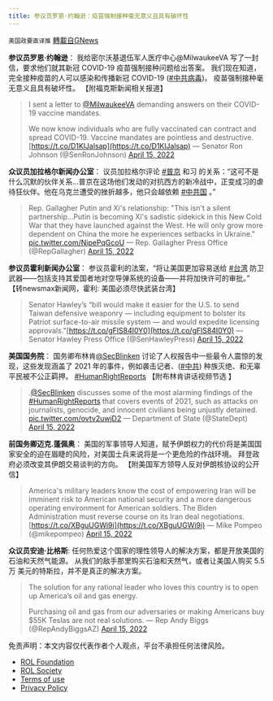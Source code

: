 ```yaml
---
title: 参议员罗恩·约翰逊：疫苗强制接种毫无意义且具有破坏性
---
```

`美国政要直译推` [轉載自GNews](https://gnews.org/zh-hans/2353937/)

**参议员罗恩·约翰逊**： 
我给密尔沃基退伍军人医疗中心@MilwaukeeVA 写了一封信，要求他们就其新冠 COVID-19 疫苗强制接种问题给出答案。 我们现在知道，完全接种疫苗的人可以感染和传播新冠 COVID-19 ([#中共病毒](https://www.gettr.com/hashtag/%23%E4%B8%AD%E5%85%B1%E7%97%85%E6%AF%92))。 疫苗强制接种毫无意义且具有破坏性。 【附福克斯新闻相关报道】



> I sent a letter to [@MilwaukeeVA](https://twitter.com/milwaukeeva?ref_src=twsrc%5Etfw) demanding answers on their COVID-19 vaccine mandates. 
> 
> We now know individuals who are fully vaccinated can contract and spread COVID-19. Vaccine mandates are pointless and destructive.[https://t.co/D1KlJalsap](https://t.co/D1KlJalsap)
> — Senator Ron Johnson (@SenRonJohnson) [April 15, 2022](https://twitter.com/SenRonJohnson/status/1515000945008066569?ref_src=twsrc%5Etfw)



**众议员加拉格尔新闻办公室**： 
议员加拉格尔评论 [#普京](https://twitter.com/hashtag/%E6%99%AE%E4%BA%AC?src=hashtag_click) 和习 的关系：“这可不是什么沉默的伙伴关系…普京在这场他们发动的对抗西方的新冷战中，正变成习的虐待狂伙伴。他在乌克兰遭受的挫折越多，他只会越依赖 [#中共国](https://twitter.com/hashtag/%E4%B8%AD%E5%85%B1%E5%9B%BD?src=hashtag_click) 。”



> Rep. Gallagher Putin and Xi's relationship: "This isn't a silent partnership…Putin is becoming Xi's sadistic sidekick in this New Cold War that they have launched against the West. He will only grow more dependent on China the more he experiences setbacks in Ukraine." [pic.twitter.com/NipePqGcoU](https://t.co/NipePqGcoU)
> — Rep. Gallagher Press Office (@RepGallagher) [April 15, 2022](https://twitter.com/RepGallagher/status/1514968256083333122?ref_src=twsrc%5Etfw)



**参议员霍利新闻办公室**： 
参议员霍利的法案，“将让美国更加容易送给 [#台湾](https://twitter.com/hashtag/%E5%8F%B0%E6%B9%BE?src=hashtag_click) 防卫武器——包括支持其爱国者地对空导弹系统的设备——并将加快许可的审批。” 
【转newsmax新闻网，霍利: 美国必须尽快武装台湾】



> Senator Hawley’s “bill would make it easier for the U.S. to send Taiwan defensive weaponry — including equipment to bolster its Patriot surface-to-air missile system — and would expedite licensing approvals."[https://t.co/gFlS84I0Y0](https://t.co/gFlS84I0Y0)
> — Senator Hawley Press Office (@SenHawleyPress) [April 15, 2022](https://twitter.com/SenHawleyPress/status/1514982221655990278?ref_src=twsrc%5Etfw)



**美国国务院**： 
国务卿布林肯[@SecBlinken](https://twitter.com/SecBlinken) 讨论了人权报告中一些最令人震惊的发现，这些发现涵盖了 2021 年的事件，例如袭击记者、([#中共](https://twitter.com/hashtag/%E4%B8%AD%E5%85%B1?src=hashtag_click)) 种族灭绝、和无辜平民被不公正羁押。 [#HumanRightReports](https://twitter.com/hashtag/HumanRightReports?src=hashtag_click) 
【附布林肯讲话视频节选 】



> .[@SecBlinken](https://twitter.com/SecBlinken?ref_src=twsrc%5Etfw) discusses some of the most alarming findings of the [#HumanRightReports](https://twitter.com/hashtag/HumanRightReports?src=hash&amp;ref_src=twsrc%5Etfw) that covers events of 2021, such as attacks on journalists, genocide, and innocent civilians being unjustly detained. [pic.twitter.com/ovtv2uwjD2](https://t.co/ovtv2uwjD2)
> — Department of State (@StateDept) [April 15, 2022](https://twitter.com/StateDept/status/1515027177162657797?ref_src=twsrc%5Etfw)



**前国务卿迈克.蓬佩奥**： 
美国的军事领导人知道，赋予伊朗权力的代价将是美国国家安全的迫在眉睫的风险，对美国士兵来说将是一个更危险的作战环境。 拜登政府必须改变其伊朗交易谈判的方向。 
【附美国军方领导人反对伊朗核协议的公开信】



> America's military leaders know the cost of empowering Iran will be imminent risk to American national security and a more dangerous operating environment for American soldiers. The Biden Administration must reverse course on its Iran deal negotiations. [https://t.co/XBguUGWi9i](https://t.co/XBguUGWi9i)
> — Mike Pompeo (@mikepompeo) [April 15, 2022](https://twitter.com/mikepompeo/status/1514966912299634693?ref_src=twsrc%5Etfw)



**众议员安迪·比格斯**: 
任何热爱这个国家的理性领导人的解决方案，都是开放美国的石油和天然气能源。 从我们的敌手那里购买石油和天然气，或者让美国人购买 5.5万 美元的特斯拉，并不是真正的解决方案。



> The solution for any rational leader who loves this country is to open up America’s oil and gas energy. 
> 
> Purchasing oil and gas from our adversaries or making Americans buy $55K Teslas are not real solutions.
> — Rep Andy Biggs (@RepAndyBiggsAZ) [April 15, 2022](https://twitter.com/RepAndyBiggsAZ/status/1515006878698332164?ref_src=twsrc%5Etfw)





 

免责声明：本文内容仅代表作者个人观点，平台不承担任何法律风险。

- [ROL Foundation](https://rolfoundation.org/)
- [ROL Society](https://rolsociety.org/)
- [Terms of use](https://gnews.org/terms-of-use-3/)
- [Privacy Policy](https://gnews.org/privacy-policy/)
